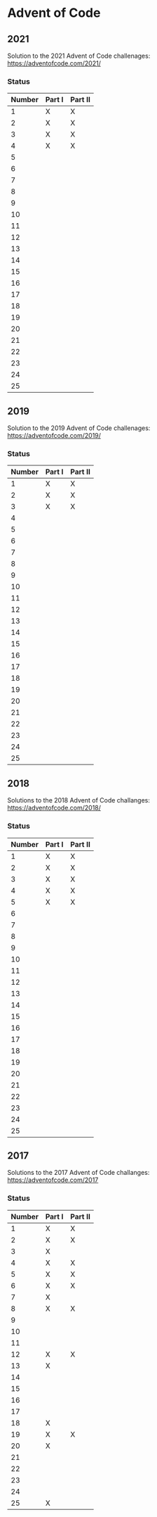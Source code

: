 # Advent of Code

## 2021

Solution to the 2021 Advent of Code challenages: https://adventofcode.com/2021/

### Status

| Number | Part I | Part II |
| ------ | ------ | ------- |
| 1 | X | X |
| 2 | X | X |
| 3 | X | X |
| 4 | X | X |
| 5 |  |  |
| 6 |  |  |
| 7 |  |  |
| 8 |  |  |
| 9 |  |  |
| 10 |  |  |
| 11 |  |  |
| 12 |  |  |
| 13 |  |  |
| 14 |  |  |
| 15 |  |  |
| 16 |  |  |
| 17 |  |  |
| 18 |  |  |
| 19 |  |  |
| 20 |  |  |
| 21 |  |  |
| 22 |  |  |
| 23 |  |  |
| 24 |  |  |
| 25 |  |  |

## 2019

Solution to the 2019 Advent of Code challenages: https://adventofcode.com/2019/

### Status

| Number | Part I | Part II |
| ------ | ------ | ------- |
| 1 | X | X |
| 2 | X | X |
| 3 | X | X |
| 4 |  |  |
| 5 |  |  |
| 6 |  |  |
| 7 |  |  |
| 8 |  |  |
| 9 |  |  |
| 10 |  |  |
| 11 |  |  |
| 12 |  |  |
| 13 |  |  |
| 14 |  |  |
| 15 |  |  |
| 16 |  |  |
| 17 |  |  |
| 18 |  |  |
| 19 |  |  |
| 20 |  |  |
| 21 |  |  |
| 22 |  |  |
| 23 |  |  |
| 24 |  |  |
| 25 |  |  |

## 2018

Solutions to the 2018 Advent of Code challanges: https://adventofcode.com/2018/

### Status

| Number | Part I | Part II |
| ------ | ------ | ------- |
| 1 | X | X |
| 2 | X | X |
| 3 | X | X |
| 4 | X | X |
| 5 | X | X |
| 6 |  |  |
| 7 |  |  |
| 8 |  |  |
| 9 |  |  |
| 10 |  |  |
| 11 |  |  |
| 12 |  |  |
| 13 |  |  |
| 14 |  |  |
| 15 |  |  |
| 16 |  |  |
| 17 |  |  |
| 18 |  |  |
| 19 |  |  |
| 20 |  |  |
| 21 |  |  |
| 22 |  |  |
| 23 |  |  |
| 24 |  |  |
| 25 |  |  |

## 2017

Solutions to the 2017 Advent of Code challanges: https://adventofcode.com/2017

### Status

| Number | Part I | Part II |
| ------ | ------ | ------- |
| 1 | X | X |
| 2 | X | X |
| 3 | X |  |
| 4 | X | X |
| 5 | X | X |
| 6 | X | X |
| 7 | X | |
| 8 | X | X |
| 9 | | |
| 10 | | |
| 11 | | |
| 12 | X | X |
| 13 | X | |
| 14 | | |
| 15 | | |
| 16 | | |
| 17 | | |
| 18 | X | |
| 19 | X | X |
| 20 | X | |
| 21 | | |
| 22 | | |
| 23 | | |
| 24 | | |
| 25 | X | |


